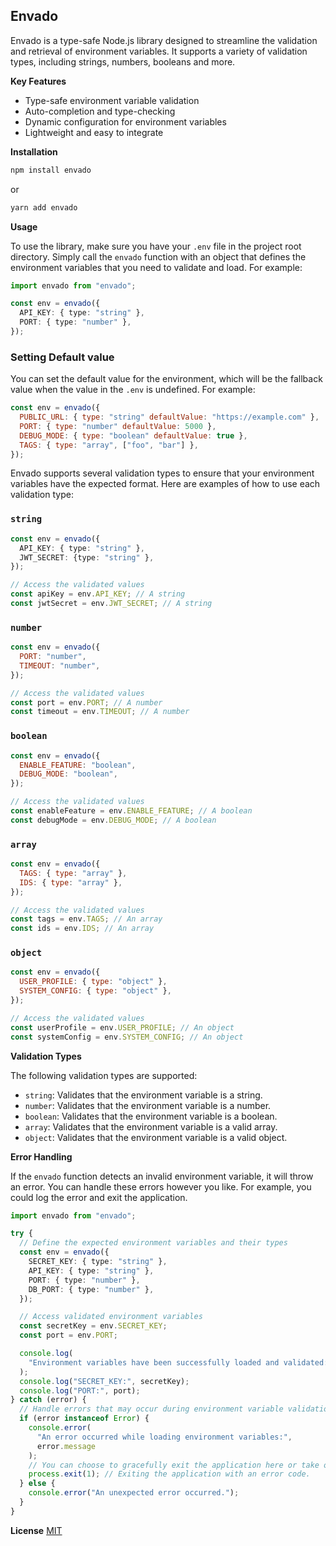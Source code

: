 ## Envado

Envado is a type-safe Node.js library designed to streamline the validation and retrieval of environment variables. It supports a variety of validation types, including strings, numbers, booleans and more.

 <!-- It also provides a convenient way to parse and validate environment variables that contain JSON, URLs, and email addresses. -->

**Key Features**

- Type-safe environment variable validation
- Auto-completion and type-checking
- Dynamic configuration for environment variables
- Lightweight and easy to integrate

**Installation**

```bash
npm install envado
```

or

```bash
yarn add envado
```

**Usage**

To use the library, make sure you have your `.env` file in the project root directory. Simply call the `envado` function with an object that defines the environment variables that you need to validate and load. For example:

```ts
import envado from "envado";

const env = envado({
  API_KEY: { type: "string" },
  PORT: { type: "number" },
});
```

### Setting Default value

You can set the default value for the environment, which will be the fallback value when the value in the `.env` is undefined. For example:

```js
const env = envado({
  PUBLIC_URL: { type: "string" defaultValue: "https://example.com" },
  PORT: { type: "number" defaultValue: 5000 },
  DEBUG_MODE: { type: "boolean" defaultValue: true },
  TAGS: { type: "array", ["foo", "bar"] },
});
```

Envado supports several validation types to ensure that your environment variables have the expected format. Here are examples of how to use each validation type:

### `string`

```ts
const env = envado({
  API_KEY: { type: "string" },
  JWT_SECRET: {type: "string" },
});

// Access the validated values
const apiKey = env.API_KEY; // A string
const jwtSecret = env.JWT_SECRET; // A string
```

### `number`

```js
const env = envado({
  PORT: "number",
  TIMEOUT: "number",
});

// Access the validated values
const port = env.PORT; // A number
const timeout = env.TIMEOUT; // A number
```

### `boolean`

```js
const env = envado({
  ENABLE_FEATURE: "boolean",
  DEBUG_MODE: "boolean",
});

// Access the validated values
const enableFeature = env.ENABLE_FEATURE; // A boolean
const debugMode = env.DEBUG_MODE; // A boolean
```


### `array`

```js
const env = envado({
  TAGS: { type: "array" },
  IDS: { type: "array" },
});

// Access the validated values
const tags = env.TAGS; // An array
const ids = env.IDS; // An array
```

### `object`

```js
const env = envado({
  USER_PROFILE: { type: "object" },
  SYSTEM_CONFIG: { type: "object" },
});

// Access the validated values
const userProfile = env.USER_PROFILE; // An object
const systemConfig = env.SYSTEM_CONFIG; // An object
```

**Validation Types**

The following validation types are supported:

- `string`: Validates that the environment variable is a string.
- `number`: Validates that the environment variable is a number.
- `boolean`: Validates that the environment variable is a boolean.
- `array`: Validates that the environment variable is a valid array.
- `object`: Validates that the environment variable is a valid object.

**Error Handling**

If the `envado` function detects an invalid environment variable, it will throw an error. You can handle these errors however you like. For example, you could log the error and exit the application.

```ts
import envado from "envado";

try {
  // Define the expected environment variables and their types
  const env = envado({
    SECRET_KEY: { type: "string" },
    API_KEY: { type: "string" },
    PORT: { type: "number" },
    DB_PORT: { type: "number" },
  });

  // Access validated environment variables
  const secretKey = env.SECRET_KEY;
  const port = env.PORT;

  console.log(
    "Environment variables have been successfully loaded and validated:"
  );
  console.log("SECRET_KEY:", secretKey);
  console.log("PORT:", port);
} catch (error) {
  // Handle errors that may occur during environment variable validation
  if (error instanceof Error) {
    console.error(
      "An error occurred while loading environment variables:",
      error.message
    );
    // You can choose to gracefully exit the application here or take other appropriate actions.
    process.exit(1); // Exiting the application with an error code.
  } else {
    console.error("An unexpected error occurred.");
  }
}
```

**License**
[MIT](/LICENSE)
